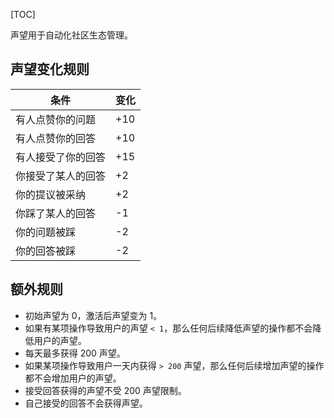 [TOC]

声望用于自动化社区生态管理。

## 声望变化规则

| 条件 | 变化 |
|---|---|
| 有人点赞你的问题  | +10 |
| 有人点赞你的回答 | +10 |
| 有人接受了你的回答 | +15 |
| 你接受了某人的回答 | +2 |
| 你的提议被采纳 | +2 |
| 你踩了某人的回答 | -1 |
| 你的问题被踩 | -2 |
| 你的回答被踩 | -2 |

## 额外规则

- 初始声望为 0，激活后声望变为 1。
- 如果有某项操作导致用户的声望 `< 1`，那么任何后续降低声望的操作都不会降低用户的声望。
- 每天最多获得 200 声望。
- 如果某项操作导致用户一天内获得 `> 200` 声望，那么任何后续增加声望的操作都不会增加用户的声望。
- 接受回答获得的声望不受 200 声望限制。
- 自己接受的回答不会获得声望。

